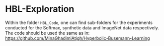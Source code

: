 # HBL-Exploration

Within the folder `HBL_Code`, one can find sub-folders for the experiments conducted for the Softmax, synthetic data and ImageNet data respectively. 
The code should be used the same as in: https://github.com/MinaGhadimiAtigh/Hyperbolic-Busemann-Learning 
